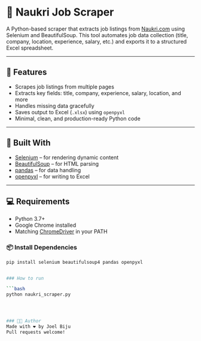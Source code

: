 # 🧰 Naukri Job Scraper

A Python-based scraper that extracts job listings from [Naukri.com](https://www.naukri.com) using Selenium and BeautifulSoup. This tool automates job data collection (title, company, location, experience, salary, etc.) and exports it to a structured Excel spreadsheet.

---

## 📌 Features

- Scrapes job listings from multiple pages  
- Extracts key fields: title, company, experience, salary, location, and more  
- Handles missing data gracefully  
- Saves output to Excel (`.xlsx`) using `openpyxl`    
- Minimal, clean, and production-ready Python code

---

## 🧱 Built With

- [Selenium](https://pypi.org/project/selenium/) – for rendering dynamic content
- [BeautifulSoup](https://pypi.org/project/beautifulsoup4/) – for HTML parsing
- [pandas](https://pypi.org/project/pandas/) – for data handling
- [openpyxl](https://pypi.org/project/openpyxl/) – for writing to Excel

---

## 💻 Requirements

- Python 3.7+
- Google Chrome installed
- Matching [ChromeDriver](https://chromedriver.chromium.org/downloads) in your PATH

### 📦 Install Dependencies

```bash
pip install selenium beautifulsoup4 pandas openpyxl


### How to run 

```bash 
python naukri_scraper.py




### 👨‍💻 Author
Made with ❤️ by Joel Biju
Pull requests welcome!